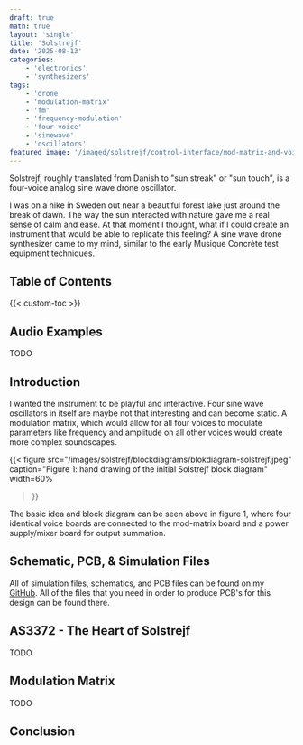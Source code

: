 ```yaml
---
draft: true
math: true
layout: 'single'
title: 'Solstrejf'
date: '2025-08-13'
categories:
    - 'electronics'
    - 'synthesizers'
tags:
    - 'drone'
    - 'modulation-matrix'
    - 'fm'
    - 'frequency-modulation'
    - 'four-voice'
    - 'sinewave'
    - 'oscillators'
featured_image: '/imaged/solstrejf/control-interface/mod-matrix-and-voiceboard-control.png'
---
```


Solstrejf, roughly translated from Danish to "sun streak" or "sun touch", is a four-voice analog sine wave drone oscillator. 

I was on a hike in Sweden out near a beautiful forest lake just around the break of dawn. 
The way the sun interacted with nature gave me a real sense of calm and ease. 
At that moment I thought, what if I could create an instrument that would be able to replicate this feeling? 
A sine wave drone synthesizer came to my mind, similar to the early Musique Concrète test equipment techniques.

## Table of Contents

{{< custom-toc >}}

## Audio Examples
TODO

## Introduction
I wanted the instrument to be playful and interactive. 
Four sine wave oscillators in itself are maybe not that interesting and can become static. 
A modulation matrix, which would allow for all four voices to modulate parameters like frequency and amplitude on all other voices would create more complex soundscapes. 

{{< figure 
    src="/images/solstrejf/blockdiagrams/blokdiagram-solstrejf.jpeg" 
    caption="Figure 1: hand drawing of the initial Solstrejf block diagram" 
    width=60%
>}}

The basic idea and block diagram can be seen above in figure 1, where four identical voice boards are connected to the mod-matrix board and a power supply/mixer board for output summation.

## Schematic, PCB, & Simulation Files
All of simulation files, schematics, and PCB files can be found on my [GitHub](https://github.com/KamikazeVildsvin/Solstrejf).
All of the files that you need in order to produce PCB's for this design can be found there.

## AS3372 - The Heart of Solstrejf
TODO

## Modulation Matrix
TODO





## Conclusion
